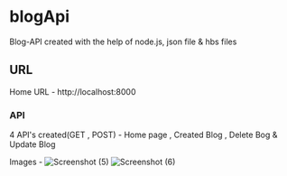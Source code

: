 # blogApi

Blog-API created with the help of node.js, json file & hbs files

## URL 

Home URL - http://localhost:8000

### API

4 API's created(GET , POST) - Home page , Created Blog , Delete Bog & Update Blog

Images - 
![Screenshot (5)](https://user-images.githubusercontent.com/69957156/212680738-1c5dd170-5db5-4e4b-a44f-b90fae29ebdb.png)
![Screenshot (6)](https://user-images.githubusercontent.com/69957156/212680778-e0ec54a9-fa67-44ca-946c-9bdde730acba.png)

